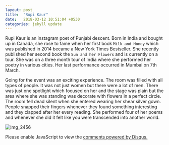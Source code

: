 ```yaml
---
layout: post
title:  "Rupi Kaur"
date:   2018-03-12 10:51:04 +0530
categories: jekyll update
---
```

Rupi Kaur is an instagram poet of Punjabi descent. Born in India and bought up in Canada, she rose to fame when her first book `Milk and Honey` which was published in 2014 became a New York Times Bestseller. She recently published her second book the `Sun and her Flowers` and is currently on a tour. She was on a three month tour of India where she performed her poetry in various cities. Her last performance occurred in Mumbai on 7th March.


Going for the event was an exciting experience. The room was filled with all types of people. It was not just women but there were a lot of men. There was just one spotlight which focused on her and the stage was plain but the area where she was standing was decorate with flowers in a perfect circle. The room fell dead silent when she entered wearing her shear silver gown. People snapped their fingers whenever they found something interesting and they clapped after her every reading. She performed four of her poems and whenever she did it felt like you were transcended into another world.

![img_2456](https://user-images.githubusercontent.com/36836431/37271465-07546c0c-25f9-11e8-8ff2-fcafa4d6ce07.JPG)



<div id="disqus_thread"></div>
<script>

/**
*  RECOMMENDED CONFIGURATION VARIABLES: EDIT AND UNCOMMENT THE SECTION BELOW TO INSERT DYNAMIC VALUES FROM YOUR PLATFORM OR CMS.
*  LEARN WHY DEFINING THESE VARIABLES IS IMPORTANT: https://disqus.com/admin/universalcode/#configuration-variables*/
/*
var disqus_config = function () {
this.page.url = PAGE_URL;  // Replace PAGE_URL with your page's canonical URL variable
this.page.identifier = PAGE_IDENTIFIER; // Replace PAGE_IDENTIFIER with your page's unique identifier variable
};
*/
(function() { // DON'T EDIT BELOW THIS LINE
var d = document, s = d.createElement('script');
s.src = 'https://arushishukla-github-io.disqus.com/embed.js';
s.setAttribute('data-timestamp', +new Date());
(d.head || d.body).appendChild(s);
})();
</script>
<noscript>Please enable JavaScript to view the <a href="https://disqus.com/?ref_noscript">comments powered by Disqus.</a></noscript>

<script id="dsq-count-scr" src="//arushishukla-github-io.disqus.com/count.js" async></script>
